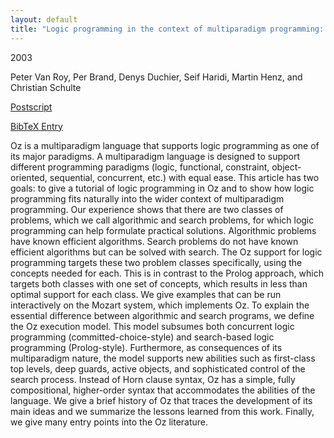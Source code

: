 ```yaml
---
layout: default
title: "Logic programming in the context of multiparadigm programming: the Oz experience"
---
```



2003


Peter Van Roy, Per Brand, Denys Duchier, Seif Haridi, Martin Henz, and Christian Schulte



[Postscript](http://www.ps.uni-sb.de/PapersOz/Others/LogicProgrammingOzExperience.ps.gz)

[BibTeX Entry](http://www.ps.uni-sb.de/PapersOz/abstracts/LogicProgrammingOzExperience.bib)



Oz is a multiparadigm language that supports logic
programming as one of its major paradigms. A multiparadigm 
language is designed to support different programming paradigms
(logic, functional, constraint, object-oriented, sequential,
concurrent, etc.) with equal ease. This article has two 
goals: to give a tutorial of logic programming in Oz and to 
show how logic programming fits naturally into the wider 
context of multiparadigm programming. Our experience shows 
that there are two classes of problems, which we call 
algorithmic and search problems, for which logic programming 
can help formulate practical solutions. Algorithmic problems 
have known efficient algorithms. Search problems do not have 
known efficient algorithms but can be solved with search. The 
Oz support for logic programming targets these two problem 
classes specifically, using the concepts needed for each. 
This is in contrast to the Prolog approach, which targets 
both classes with one set of concepts, which results in less 
than optimal support for each class. We give examples that 
can be run interactively on the Mozart system, which 
implements Oz. To explain the essential difference between 
algorithmic and search programs, we define the Oz execution 
model. This model subsumes both concurrent logic programming 
(committed-choice-style) and search-based logic programming 
(Prolog-style). Furthermore, as consequences of its 
multiparadigm nature, the model supports new abilities such 
as first-class top levels, deep guards, active objects, and 
sophisticated control of the search process. Instead of Horn 
clause syntax, Oz has a simple, fully compositional, 
higher-order syntax that accommodates the abilities of the 
language. We give a brief history of Oz that traces the 
development of its main ideas and we summarize the lessons 
learned from this work. Finally, we give many entry points 
into the Oz literature.





